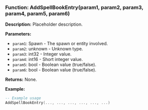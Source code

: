 ### Function: AddSpellBookEntry(param1, param2, param3, param4, param5, param6)

**Description:**
Placeholder description.

**Parameters:**
- `param1`: Spawn - The spawn or entity involved.
- `param2`: unknown - Unknown type.
- `param3`: int32 - Integer value.
- `param4`: int16 - Short integer value.
- `param5`: bool - Boolean value (true/false).
- `param6`: bool - Boolean value (true/false).

**Returns:** None.

**Example:**

```lua
-- Example usage
AddSpellBookEntry(..., ..., ..., ..., ..., ...)
```
